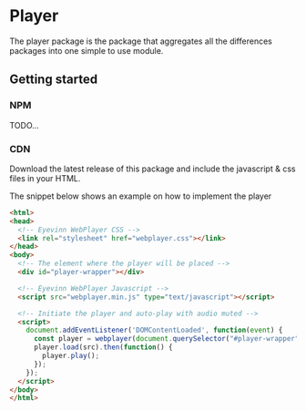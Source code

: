 # Player 

The player package is the package that aggregates all the differences packages into one simple to use module.

## Getting started 

### NPM
TODO...

### CDN 
Download the latest release of this package and include the javascript & css files in your HTML.

The snippet below shows an example on how to implement the player
```html
<html>
<head>
  <!-- Eyevinn WebPlayer CSS -->
  <link rel="stylesheet" href="webplayer.css"></link>
</head>
<body>
  <!-- The element where the player will be placed -->
  <div id="player-wrapper"></div>

  <!-- Eyevinn WebPlayer Javascript -->
  <script src="webplayer.min.js" type="text/javascript"></script>

  <!-- Initiate the player and auto-play with audio muted -->
  <script>
    document.addEventListener('DOMContentLoaded', function(event) {
      const player = webplayer(document.querySelector("#player-wrapper"));
      player.load(src).then(function() {
        player.play();
      });
    });
  </script>
</body>
</html>
```